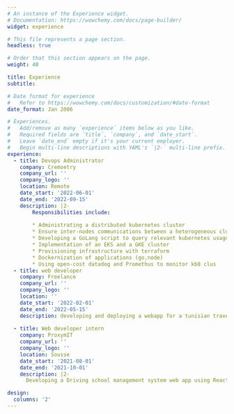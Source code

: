 ```yaml
---
# An instance of the Experience widget.
# Documentation: https://wowchemy.com/docs/page-builder/
widget: experience

# This file represents a page section.
headless: true

# Order that this section appears on the page.
weight: 40

title: Experience
subtitle:

# Date format for experience
#   Refer to https://wowchemy.com/docs/customization/#date-format
date_format: Jan 2006

# Experiences.
#   Add/remove as many `experience` items below as you like.
#   Required fields are `title`, `company`, and `date_start`.
#   Leave `date_end` empty if it's your current employer.
#   Begin multi-line descriptions with YAML's `|2-` multi-line prefix.
experience:
  - title: Devops Administrator
    company: Cremoetry
    company_url: ''
    company_logo: ''
    location: Remote
    date_start: '2022-06-01'
    date_end: '2022-09-15'
    description: |2-
        Responsibilities include:
        
        * Administrating a distributed kubernetes cluster
        * Ensure inter-nodes communications between a heterogeneous cloudand on premise environment using netmaker and wireguard.
        * Developing a GoLang script to query relevant kubernetes usage metrics using client-go library.
        * Implementation of an EKS and a GKE cluster
        * Provisioning infrastructure with terraform
        * Dockernization of applications (go,node)
        * Using open-cost datadog and Promethus to monitor kb8 clus
  - title: web developer
    company: Freelance
    company_url: ''
    company_logo: ''
    location: ''
    date_start: '2022-02-01'
    date_end: '2022-05-15'
    description: developing and deploying a webapp for a tunisian travel agency
  
  - title: Web developer intern
    company: ProxymIT
    company_url: ''
    company_logo: ''
    location: Sousse
    date_start: '2021-08-01'
    date_end: '2021-10-01'
    description: |2- 
      Developing a Driving school management system web app using React JS for the front end and spring boot for the backed and postgreSQL as the database

design:
  columns: '2'
---
```

